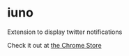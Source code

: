 iuno
=====================

Extension to display twitter notifications

Check it out at [the Chrome Store](https://chrome.google.com/webstore/detail/iuno/kbddnjiflmfmempdgdmflebipgacohal)
